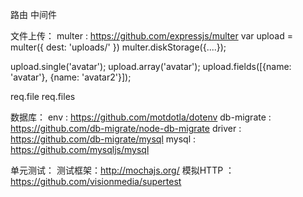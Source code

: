 路由
中间件


文件上传：
multer : https://github.com/expressjs/multer
var upload = multer({ dest: 'uploads/' })
multer.diskStorage({....});

upload.single('avatar');
upload.array('avatar');
upload.fields([{name: 'avatar'}, {name: 'avatar2'}]);

req.file
req.files


数据库：
env : https://github.com/motdotla/dotenv
db-migrate : https://github.com/db-migrate/node-db-migrate
driver : https://github.com/db-migrate/mysql
mysql : https://github.com/mysqljs/mysql


单元测试：
测试框架：http://mochajs.org/
模拟HTTP ： https://github.com/visionmedia/supertest
